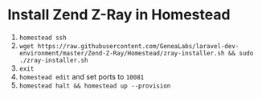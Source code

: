 # Install Zend Z-Ray in Homestead
1. `homestead ssh`
2. `wget https://raw.githubusercontent.com/GeneaLabs/laravel-dev-environment/master/Zend-Z-Ray/Homestead/zray-installer.sh && sudo ./zray-installer.sh`
3. `exit`
4. `homestead edit` and set ports to `10081`
5. `homestead halt && homestead up --provision`
